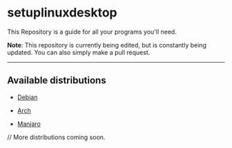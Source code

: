# setuplinuxdesktop
This Repository is a guide for all your programs you'll need.

**Note**: 
This repository is currently being edited, but is constantly being updated.
You can also simply make a pull request.

----

## Available distributions

- [Debian](setuplinuxdesktop-debian.md)

- [Arch](setuplinuxdesktop-arch.md)

- [Manjaro](setuplinuxdesktop-manjaro.md)


// More distributions coming soon.
